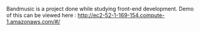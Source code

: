 Bandmusic is a project done while studying front-end development.
Demo of this can be viewed here : http://ec2-52-1-169-154.compute-1.amazonaws.com/#/
